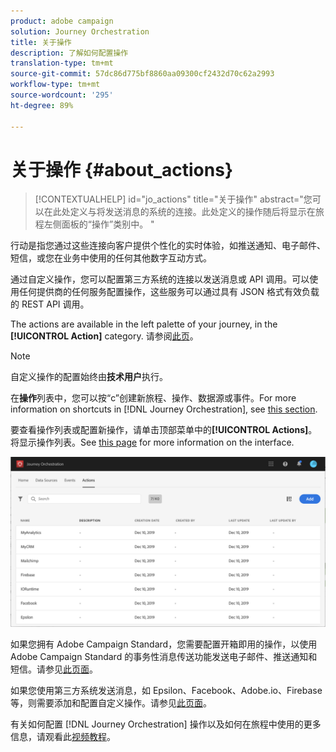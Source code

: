 ```yaml
---
product: adobe campaign
solution: Journey Orchestration
title: 关于操作
description: 了解如何配置操作
translation-type: tm+mt
source-git-commit: 57dc86d775bf8860aa09300cf2432d70c62a2993
workflow-type: tm+mt
source-wordcount: '295'
ht-degree: 89%

---
```



# 关于操作 {#about_actions}

>[!CONTEXTUALHELP]
>id="jo_actions"
>title="关于操作"
>abstract="您可以在此处定义与将发送消息的系统的连接。此处定义的操作随后将显示在旅程左侧面板的“操作”类别中。 "

行动是指您通过这些连接向客户提供个性化的实时体验，如推送通知、电子邮件、短信，或您在业务中使用的任何其他数字互动方式。

通过自定义操作，您可以配置第三方系统的连接以发送消息或 API 调用。可以使用任何提供商的任何服务配置操作，这些服务可以通过具有 JSON 格式有效负载的 REST API 调用。

The actions are available in the left palette of your journey, in the **[!UICONTROL Action]** category. 请参阅[此页](../building-journeys/about-action-activities.md)。

>[!NOTE]
>
>自定义操作的配置始终由&#x200B;**技术用户**&#x200B;执行。

在&#x200B;**操作**&#x200B;列表中，您可以按“c”创建新旅程、操作、数据源或事件。For more information on shortcuts in [!DNL Journey Orchestration], see [this section](../about/user-interface.md#section_ksq_zr1_ffb).

要查看操作列表或配置新操作，请单击顶部菜单中的&#x200B;**[!UICONTROL Actions]**。将显示操作列表。See [this page](../about/user-interface.md) for more information on the interface.

![](../assets/custom1.png)

如果您拥有 Adobe Campaign Standard，您需要配置开箱即用的操作，以使用 Adobe Campaign Standard 的事务性消息传送功能发送电子邮件、推送通知和短信。请参见[此页面](../action/working-with-adobe-campaign.md)。

如果您使用第三方系统发送消息，如 Epsilon、Facebook、Adobe.io、Firebase 等，则需要添加和配置自定义操作。请参见[此页面](../action/about-custom-action-configuration.md)。

有关如何配置 [!DNL Journey Orchestration] 操作以及如何在旅程中使用的更多信息，请观看此[视频教程](https://docs.adobe.com/content/help/zh-Hans/journey-orchestration-learn/tutorials/configure-actions.html)。

